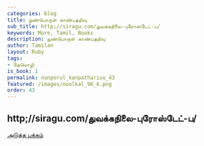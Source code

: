 ```yaml
---
categories: blog
title: நுண்பொருள் காண்பதறிவு
sub_title: http;//siragu.com/துவக்கநிலை-புரோஸ்டேட்-ப/
keywords: More, Tamil, Books
description: நுண்பொருள் காண்பதறிவு
author: Tamilan
layout: Ruby
tags:
- தேமொழி
is_book: 1
permalink: nunporul_kanpatharivu_43
featured: /images/noolkal_96_6.png
order: 43
---
```



## http;//siragu.com/துவக்கநிலை-புரோஸ்டேட்-ப/

[அடுத்த பக்கம்](nunporul_kanpatharivu_44)
